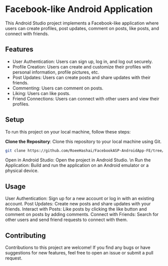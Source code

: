 # Facebook-like Android Application

This Android Studio project implements a Facebook-like application where users can create profiles, post updates, comment on posts, like posts, and connect with friends.

## Features

- User Authentication: Users can sign up, log in, and log out securely.
- Profile Creation: Users can create and customize their profiles with personal information, profile pictures, etc.
- Post Updates: Users can create posts and share updates with their friends.
- Commenting: Users can comment on posts.
- Liking: Users can like posts.
- Friend Connections: Users can connect with other users and view their profiles.

## Setup

To run this project on your local machine, follow these steps:

**Clone the Repository**: Clone this repository to your local machine using Git.

   ```bash
   git clone https://github.com/RoeeHashai/FacebookASP-AndroidApp-FE/tree/main
  ```
Open in Android Studio: Open the project in Android Studio. \n
Run the Application: Build and run the application on an Android emulator or a physical device.

## Usage

User Authentication: Sign up for a new account or log in with an existing account.
Post Updates: Create new posts and share updates with your friends.
Interact with Posts: Like posts by clicking the like button and comment on posts by adding comments.
Connect with Friends: Search for other users and send friend requests to connect with them.

## Contributing

Contributions to this project are welcome! If you find any bugs or have suggestions for new features, feel free to open an issue or submit a pull request.
